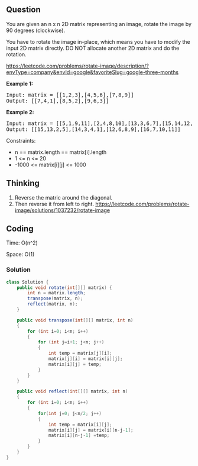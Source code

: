 ## Question
You are given an n x n 2D matrix representing an image, rotate the image by 90 degrees (clockwise).  
  
You have to rotate the image in-place, which means you have to modify the input 2D matrix directly. DO NOT allocate another 2D matrix and do the rotation.  

https://leetcode.com/problems/rotate-image/description/?envType=company&envId=google&favoriteSlug=google-three-months

**Example 1:**
<pre>
Input: matrix = [[1,2,3],[4,5,6],[7,8,9]]
Output: [[7,4,1],[8,5,2],[9,6,3]]
</pre>

**Example 2:**
<pre>
Input: matrix = [[5,1,9,11],[2,4,8,10],[13,3,6,7],[15,14,12,16]]
Output: [[15,13,2,5],[14,3,4,1],[12,6,8,9],[16,7,10,11]]
</pre>

Constraints:  
* n == matrix.length == matrix[i].length  
* 1 <= n <= 20  
* -1000 <= matrix[i][j] <= 1000  

## Thinking
1. Reverse the matric around the diagonal.  
2. Then reverse it from left to right.
https://leetcode.com/problems/rotate-image/solutions/1037232/rotate-image

## Coding
Time: O(n^2)  
  
Space: O(1)  

### Solution
```java
class Solution {
    public void rotate(int[][] matrix) {
        int n = matrix.length;
        transpose(matrix, n);
        reflect(matrix, n);
    }

    public void transpose(int[][] matrix, int n)
    {
        for (int i=0; i<n; i++)
        {
            for (int j=i+1; j<n; j++)
            {
                int temp = matrix[j][i];
                matrix[j][i] = matrix[i][j];
                matrix[i][j] = temp;
            }
        }
    }

    public void reflect(int[][] matrix, int n)
    {
        for (int i=0; i<n; i++)
        {
            for(int j=0; j<n/2; j++)
            {
                int temp = matrix[i][j];
                matrix[i][j] = matrix[i][n-j-1];
                matrix[i][n-j-1] =temp;
            }
        }
    }
}
```